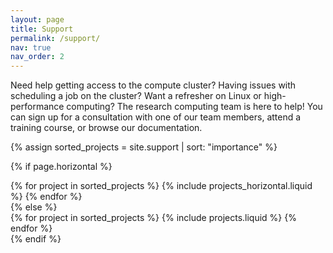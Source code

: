 ```yaml
---
layout: page
title: Support
permalink: /support/
nav: true
nav_order: 2
---
```


Need help getting access to the compute cluster? Having issues with scheduling a job on the cluster? Want a refresher on Linux or high-performance computing? The research computing team is here to help! You can sign up for a consultation with one of our team members, attend a training course, or browse our documentation.

<div class="projects">

<!-- Display projects without categories -->

{% assign sorted_projects = site.support | sort: "importance" %}

  <!-- Generate cards for each project -->

{% if page.horizontal %}
  <div class="container">
    <div class="row row-cols-1 row-cols-md-2">
    {% for project in sorted_projects %}
      {% include projects_horizontal.liquid %}
    {% endfor %}
    </div>
  </div>
{% else %}
  <div class="row row-cols-1 row-cols-md-3">
    {% for project in sorted_projects %}
      {% include projects.liquid %}
    {% endfor %}
  </div>
{% endif %}
</div>
